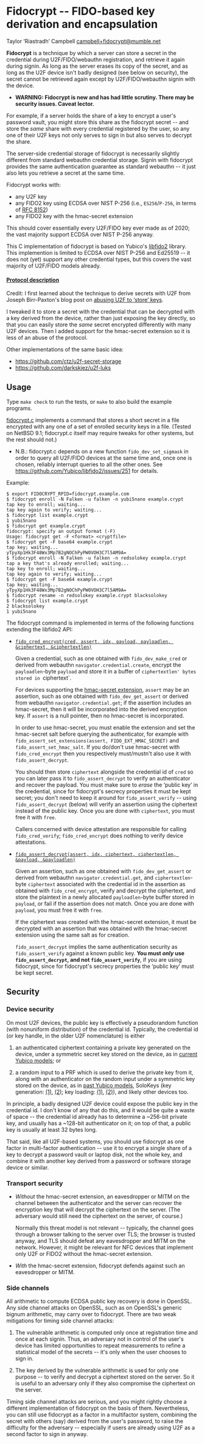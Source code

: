 Fidocrypt -- FIDO-based key derivation and encapsulation
========================================================

Taylor ‘Riastradh’ Campbell <campbell+fidocrypt@mumble.net>

**Fidocrypt** is a technique by which a server can store a secret in
the credential during U2F/FIDO/webauthn registration, and retrieve it
again during signin.  As long as the server erases its copy of the
secret, and as long as the U2F device isn't badly designed (see below
on security), the secret cannot be retrieved again except by
U2F/FIDO/webauthn signin with the device.

- **WARNING: Fidocrypt is new and has had little scrutiny.  There may
  be security issues.  Caveat lector.**

For example, if a server holds the share of a key to encrypt a user's
password vault, you might store this share as the fidocrypt secret --
and store the _same_ share with every credential registered by the
user, so any one of their U2F keys not only serves to sign in but also
serves to decrypt the share.

The server-side credential storage of fidocrypt is necessarily slightly
different from standard webauthn credential storage.  Signin with
fidocrypt provides the same authentication guarantee as standard
webauthn -- it just also lets you retrieve a secret at the same time.

Fidocrypt works with:
- any U2F key
- any FIDO2 key using ECDSA over NIST P-256 (i.e., `ES256`/`P-256`,
  in terms of [RFC 8152](https://tools.ietf.org/html/rfc8152))
- any FIDO2 key with the hmac-secret extension

This should cover essentially every U2F/FIDO key ever made as of 2020;
the vast majority support ECDSA over NIST P-256 anyway.

This C implementation of fidocrypt is based on Yubico's
[libfido2](https://github.com/Yubico/libfido2) library.  This
implemention is limited to ECDSA over NIST P-256 and Ed25519 -- it does
not (yet) support any other credential types, but this covers the vast
majority of U2F/FIDO models already.

#### [Protocol description](PROTOCOL.md)

Credit: I first learned about the technique to derive secrets with U2F
from Joseph Birr-Paxton's blog post on [abusing U2F to ‘store’
keys](https://jbp.io/2015/11/23/abusing-u2f-to-store-keys.html).

I tweaked it to store a secret with the credential that can be
decrypted with a key derived from the device, rather than just exposing
the key directly, so that you can easily store the _same_ secret
encrypted differently with many U2F devices.  Then I added support for
the hmac-secret extension so it is less of an abuse of the protocol.

Other implementations of the same basic idea:

- https://github.com/ctz/u2f-secret-storage
- https://github.com/darkskiez/u2f-luks


Usage
-----

Type `make check` to run the tests, or `make` to also build the example
programs.

[fidocrypt.c](fidocrypt.c) implements a command that stores a short
secret in a file encrypted with any one of a set of enrolled security
keys in a file.  (Tested on NetBSD 9.1; fidocrypt.c itself may require
tweaks for other systems, but the rest should not.)

- N.B.: fidocrypt.c depends on a new function `fido_dev_set_sigmask` in
  order to query all U2F/FIDO devices at the same time and, once one is
  chosen, reliably interrupt queries to all the other ones.  See
  https://github.com/Yubico/libfido2/issues/251 for details.

Example:

```none
$ export FIDOCRYPT_RPID=fidocrypt.example.com
$ fidocrypt enroll -N Falken -u falken -n yubi5nano example.crypt
tap key to enroll; waiting...
tap key again to verify; waiting...
$ fidocrypt list example.crypt
1 yubi5nano
$ fidocrypt get example.crypt
fidocrypt: specify an output format (-F)
Usage: fidocrypt get -F <format> <cryptfile>
$ fidocrypt get -F base64 example.crypt
tap key; waiting...
yTpyXp1Hk3F48Wx3Mp7B2gNOChPyPW0VOH3C7l5AM9A=
$ fidocrypt enroll -N Falken -u falken -n redsolokey example.crypt
tap a key that's already enrolled; waiting...
tap key to enroll; waiting...
tap key again to verify; waiting...
$ fidocrypt get -F base64 example.crypt
tap key; waiting...
yTpyXp1Hk3F48Wx3Mp7B2gNOChPyPW0VOH3C7l5AM9A=
$ fidocrypt rename -n redsolokey example.crypt blacksolokey
$ fidocrypt list example.crypt
2 blacksolokey
1 yubi5nano
```

The fidocrypt command is implemented in terms of the following
functions extending the libfido2 API:

- [`fido_cred_encrypt(cred, assert, idx, payload, payloadlen, &ciphertext, &ciphertextlen)`](cred_encrypt.c)

  Given a credential, such as one obtained with `fido_dev_make_cred` or
  derived from webauthn `navigator.credential.create`, encrypt the
  `payloadlen`-byte `payload` and store it in a buffer of
  `ciphertextlen' bytes stored in `ciphertext`.

  For devices supporting the [hmac-secret extension][hmac-secret],
  `assert` may be an assertion, such as one obtained with
  `fido_dev_get_assert` or derived from webauthn
  `navigator.credential.get`; if the assertion includes an hmac-secret,
  then it will be incorporated into the derived encryption key.  If
  `assert` is a null pointer, then no hmac-secret is incorporated.

  In order to use hmac-secret, you must enable the extension and set
  the hmac-secret salt before querying the authenticator, for example
  with `fido_assert_set_extensions(assert, FIDO_EXT_HMAC_SECRET)` and
  `fido_assert_set_hmac_salt`.  If you do/don't use hmac-secret with
  `fido_cred_encrypt` then you respectively must/mustn't also use it
  with `fido_assert_decrypt`.

  You should then store `ciphertext` alongside the credential id of
  `cred` so you can later pass it to `fido_assert_decrypt` to verify an
  authenticator and recover the payload.  You must make sure to _erase_
  the ‘public key’ in the credential, since for fidocrypt's secrecy
  properties it must be kept secret; you don't need to keep it around
  for `fido_assert_verify` -- using `fido_assert_decrypt` (below) will
  verify an assertion using the ciphertext instead of the public key.
  Once you are done with `ciphertext`, you must free it with `free`.

  Callers concerned with device attestation are responsible for calling
  `fido_cred_verify`; `fido_cred_encrypt` does nothing to verify device
  attestations.

- [`fido_assert_decrypt(assert, idx, ciphertext, ciphertextlen, &payload, &payloadlen)`](assert_decrypt.c)

  Given an assertion, such as one obtained with `fido_dev_get_assert`
  or derived from webauthn `navigator.credential.get`, and
  `ciphertextlen`-byte `ciphertext` associated with the credential id
  in the assertion as obtained with `fido_cred_encrypt`, verify and
  decrypt the ciphertext, and store the plaintext in a newly allocated
  `payloadlen`-byte buffer stored in `payload`, or fail if the
  assertion does not match.  Once you are done with `payload`, you must
  free it with `free`.

  If the ciphertext was created with the hmac-secret extension, it must
  be decrypted with an assertion that was obtained with the hmac-secret
  extension using the same salt as for creation.

  `fido_assert_decrypt` implies the same authentication security as
  `fido_assert_verify` against a known public key.  **You must _only_
  use `fido_assert_decrypt`, and not `fido_assert_verify`**, if you are
  using fidocrypt, since for fidocrypt's secrecy properties the ‘public
  key’ must be kept secret.


  [hmac-secret]: https://fidoalliance.org/specs/fido-v2.0-rd-20180702/fido-client-to-authenticator-protocol-v2.0-rd-20180702.html#sctn-hmac-secret-extension


Security
--------

### Device security

On most U2F devices, the public key is effectively a pseudorandom
function (with nonuniform distribution) of the credential id.
Typically, the credential id (or key handle, in the older U2F
nomenclature) is either

1. an authenticated ciphertext containing a private key generated on
   the device, under a symmetric secret key stored on the device, as in
   [current Yubico models][yubico-keygen]; or

2. a random input to a PRF which is used to derive the private key from
   it, along with an authenticator on the random input under a
   symmetric key stored on the device, as in [past Yubico
   models][yubico-keygen-old], SoloKeys (key generation:
   [(1)][solokeys-keygen1], [(2)][solokeys-keygen2]; key loading:
   [(1)][solokeys-keyload1], [(2)][solokeys-keyload2]), and likely
   other devices too.

In principle, a badly designed U2F device could expose the public key
in the credential id.  I don't know of any that do this, and it would
be quite a waste of space -- the credential id already has to determine
a ~256-bit private key, and usually has a ~128-bit authenticator on it;
on top of that, a public key is usually at least 32 bytes long.

That said, like all U2F-based systems, you should use fidocrypt as one
factor in multi-factor authentication -- use it to encrypt a single
share of a key to decrypt a password vault or laptop disk, not the
whole key, and combine it with another key derived from a password or
software storage device or similar.


  [yubico-keygen]: https://developers.yubico.com/U2F/Protocol_details/Key_generation.html
  [yubico-keygen-old]: https://web.archive.org/web/20190712075231/https://developers.yubico.com/U2F/Protocol_details/Key_generation.html
  [solokeys-keygen1]: https://github.com/solokeys/solo/blob/8b91ec7c538d0d071842e0b86ef94266936ab1d7/fido2/u2f.c#L180-L187
  [solokeys-keygen2]: https://github.com/solokeys/solo/blob/8b91ec7c538d0d071842e0b86ef94266936ab1d7/fido2/crypto.c#L273-L284
  [solokeys-keyload1]: https://github.com/solokeys/solo/blob/8b91ec7c538d0d071842e0b86ef94266936ab1d7/fido2/u2f.c#L250-L252
  [solokeys-keyload2]: https://github.com/solokeys/solo/blob/8b91ec7c538d0d071842e0b86ef94266936ab1d7/fido2/u2f.c#L164-L168
  [solokeys-keyload3]: https://github.com/solokeys/solo/blob/8b91ec7c538d0d071842e0b86ef94266936ab1d7/fido2/crypto.c#L210-L216


### Transport security

- _Without_ the hmac-secret extension, an eavesdropper or MITM on the
  channel between the authenticator and the server can recover the
  encryption key that will decrypt the ciphertext on the server.  (The
  adversary would still need the ciphertext on the server, of course.)

  Normally this threat model is not relevant -- typically, the channel
  goes through a browser talking to the server over TLS; the browser is
  trusted anyway, and TLS should defeat any eavesdropper and MITM on
  the network.  However, it might be relevant for NFC devices that
  implement only U2F or FIDO2 without the hmac-secret extension.

- _With_ the hmac-secret extension, fidocrypt defends against such an
  eavesdropper or MITM.


### Side channels

All arithmetic to compute ECDSA public key recovery is done in OpenSSL.
Any side channel attacks on OpenSSL, such as on OpenSSL's generic
bignum arithmetic, may carry over to fidocrypt.  There are two weak
mitigations for timing side channel attacks:

1. The vulnerable arithmetic is computed only once at registration time
   and once at each signin.  Thus, an adversary not in control of the
   user's device has limited opportunities to repeat measurements to
   refine a statistical model of the secrets -- it's only when the user
   chooses to sign in.

2. The key derived by the vulnerable arithmetic is used for only one
   purpose -- to verify and decrypt a ciphertext stored on the server.
   So it is useful to an adversary only if they also compromise the
   ciphertext on the server.

Timing side channel attacks are serious, and you might rightly choose a
different implementation of fidocrypt on the basis of them.
Nevertheless, you can still use fidocrypt as a factor in a multifactor
system, combining the secret with others (say) derived from the user's
password, to raise the difficulty for the adversary -- especially if
users are already using U2F as a second factor to sign in anyway.
